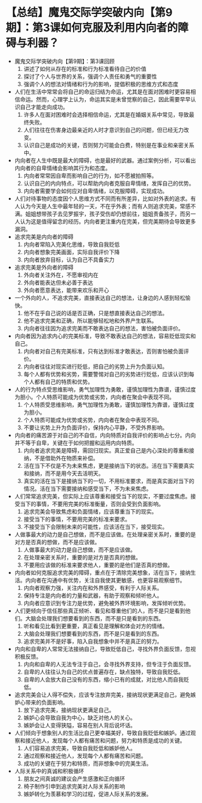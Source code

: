 # 【总结】魔鬼交际学突破内向【第9期】：第3课如何克服及利用内向者的障碍与利器？

-   魔鬼交际学突破内向【第9期】：第3课回顾
    1.  讲述了如何从存在的标准和行为标准看待自己的价值
    2.  探讨了个人与世界的关系，强调个人责任和勇气的重要性
    3.  强调个人的想法对情绪和行为的影响，提倡积极的思维方式和态度
-   人们在生活中常常会将自己的命运归结为命运，尤其是在面对困难时更容易相信命运。然而，心理学上认为，命运其实是未曾觉察的自己，因此需要早早认识自己才能走向成功。
    1.  许多人在面对困难时会选择相信命运，尤其是在婚姻关系中常见，导致最终失败。
    2.  人们往往在伤害身边最亲近的人时才意识到自己的问题，但已经无力改变。
    3.  认识自己是成功的关键，否则努力可能会白费，特别是在事业和亲密关系中。
-   内向者在人生中既是最大的障碍，也是最好的武器。通过案例分析，可以看出内向者的自卑情绪会影响其行为和态度。
    1.  内向者常常因自卑而影响自己的行为，如不愿被拍照等。
    2.  认识自己的内向特点，可以帮助内向者克服自卑情绪，发挥自己的优势。
    3.  内向者需要学会如何应对自卑情绪，以克服障碍，实现成功。
-   人们对待事物的态度因个人思维方式不同而有所差异，比如对外表的追求。有人认为今天是人生中最年轻的一天，不在乎外表；而有人则追求完美，常感不满。姐姐想带孩子去见罗振宇，孩子受伤却仍想前往，姐姐责备孩子，而另一人认为这是值得留念的经历。内向者更注重内在完美，但完美期待会导致更多漏洞。
-   追求完美是内向者的障碍
    1.  内向者常陷入完美化思维，导致自我贬低
    2.  内向者想象完美画面，实际自我评价下降
    3.  内向者放弃目标，认为自己不具备实力
-   追求完美是外向者的障碍
    1.  外向者关注外在，不愿审视内在
    2.  外向者能表达但未必善于表达
    3.  外向者愿意表达，能带来欢乐和开心
-   一个外向的人，不追求完美，直接表达自己的想法，让身边的人感到轻松愉快。
    1.  他不在乎自己说的话是否正确，只是想直接表达自己的想法。
    2.  他不追求完美和正确，所以能够轻松地和外界产生联系。
    3.  内向者往往因为追求完美而不敢表达自己的想法，害怕被负面评价。
-   内向者因为追求内心的完美标准，导致不敢表达自己的想法，容易贬低现实和自己。
    1.  内向者对自己有完美标准，只有达到标准才敢表达，否则害怕被负面评价。
    2.  内向者往往对现实进行贬低，把自己的劣势上升为负面认知。
    3.  每个人都有优势和劣势，需要警惕对自己的劣势进行贬低，应该认识到每个人都有自己的特质和优势。
-   人的行为特点受思维影响，勇气加理性为勇敢，谨慎加理性为靠谱，谨慎过度为胆小。个人特质可能成为优势或劣势，内向者在聚会中表现不同。
    1.  个人特质受思维影响，勇气加理性为勇敢，谨慎加理性为靠谱，谨慎过度为胆小。
    2.  个人特质可能成为优势或劣势，内向者在聚会中表现不同。
    3.  不要让劣势上升为负面评价，保持内心平静，不受外界影响。
-   内向者的痛苦源于对自己的不自信，内向特质对自我评价的影响占七分。内向并不等于自卑，关键在于如何把握和运用内向特质。
    1.  内向者追求完美是障碍，需回归现实。真正爱自己是内心深处的尊重和接纳，不是借助外在物质来补偿。
    2.  活在当下不仅是不为未来焦虑，更是接纳当下的状态。活在当下需要真实和接纳，而不是用今天去活明天。
    3.  真实的活在当下是接纳当下的一切，不用标准要求，而是真实面对当下的情况。活在当下需要接纳和感受当下，不为未来焦虑。
-   人们常常追求完美，但实际上应该尊重和接受当下的现实，不要过度焦虑。接受当下的事情，不要用完美的标准衡量，否则会受到负面影响。
    1.  追求完美会导致焦虑和负面情绪，应该尊重当下的现实。
    2.  接受当下的事情，不要用完美的标准来要求。
    3.  不接受当下会限制未来的可能性，应该活在当下，接受现实。
-   人做事最大的动力是自己想做，而不是应该做。在处理亲密关系时，重要的是对方是否真的想做，而不是应该做。
    1.  人做事最大的动力是自己想做，而不是应该做。
    2.  在处理亲密关系时，重要的是对方是否真的想做。
    3.  不要用应该做的标准来要求他人，重要的是他们是否真的想做。
-   内向者如何克服追求完美的障碍，重点在于清除完美想象，活在当下，接纳生活。内向者在沟通中有优势，关注自我使其更敏感，也更容易观察细节。
    1.  内向者观察力强，关注内在和外界感受，有利于人际关系。
    2.  保持专注是内向者的力量和武器，有助于观察和倾听他人。
    3.  内向者应意识到专注力是优势，避免被外界环境影响，发挥倾听优势。
-   人们更倾向于信任那些真正倾听、看见和尊重他们的人，而不是只是看到他们。大脑会处理我们想要看到的东西，而不是只是看到的东西。
    1.  听和看见比看到更重要，真正看见是理解和体会对方的情绪。
    2.  大脑会处理我们想要看到的东西，而不是只是看到的东西。
    3.  追求完美并不是好事，陷入自我想象中并不是真正的努力。
-   内向和自卑的人常常无法接纳自己，导致贬低自己，寻找外界负面反馈，忽视积极反馈。
    1.  内向和自卑的人无法专注于自己，会寻找外界支持，但专注于负面反馈。
    2.  自卑的人往往认为自己的优点普遍存在，缺点独特，导致自我贬低。
    3.  自卑的人会放大自己没有的东西，缩小已有的成就，对比他人而自我贬低。
-   追求完美会让人得不偿失，应该专注放弃完美，接纳现状更满足自己，避免嫉妒心带来的负面影响。
    1.  放下追求完美，接纳现状更满足自己。
    2.  嫉妒心会导致自我为中心，缺乏对他人的关心。
    3.  嫉妒会让人变得狭隘，容易在别人背后说坏话。
-   人们倾向于想象别人的生活比自己更幸福美好，导致自我贬低和嫉妒。通过观察和接近他人，发现每个人都有痛苦和问题，努力和特质是成功的关键。
    1.  人们容易追求完美，导致自我贬低和嫉妒他人。
    2.  通过观察和接近他人，发现每个人都有痛苦和问题。
    3.  成功的关键在于努力和特质，而非想象中的完美生活。
-   人际关系中的真诚和积极循环
    1.  朋友之间真诚的建议会产生感激和正向循环
    2.  椅子制作引申到追求完美对人际关系的影响
    3.  嫉妒转化为羡慕和学习的过程，促进人际关系的发展。